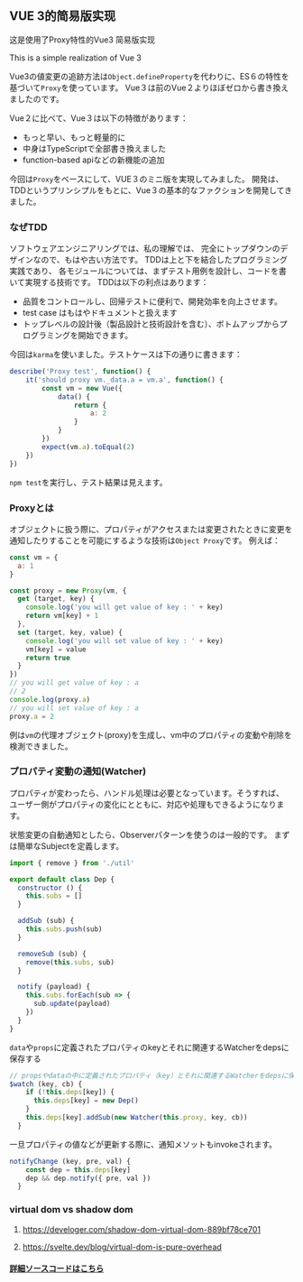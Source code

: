 ## VUE 3的简易版实现

这是使用了Proxy特性的Vue3 简易版实现

This is a simple realization of Vue 3

Vue3の値変更の追跡方法は`Object.defineProperty`を代わりに、ES６の特性を基づいて`Proxy`を使っています。
Vue３は前のVue２よりほぼゼロから書き換えましたのです。

Vue２に比べて、Vue３は以下の特徴があります：
+ もっと早い、もっと軽量的に
+ 中身はTypeScriptで全部書き換えました
+ function-based apiなどの新機能の追加

今回は`Proxy`をベースにして、VUE３のミニ版を実現してみました。
開発は、TDDというプリンシプルをもとに、Vue３の基本的なファクションを開発してきました。

### なぜTDD

ソフトウェアエンジニアリングでは、私の理解では、
完全にトップダウンのデザインなので、もはや古い方法です。
TDDは上と下を結合したプログラミング実践であり、
各モジュールについては、まずテスト用例を設計し、コードを書いて実現する技術です。
TDDは以下の利点はあります：

+ 品質をコントロールし、回帰テストに便利で、開発効率を向上させます。
+ test case はもはやドキュメントと扱えます
+ トップレベルの設計後（製品設計と技術設計を含む）、ボトムアップからプログラミングを開始できます。

今回は`karma`を使いました。テストケースは下の通りに書きます：

```javascript
describe('Proxy test', function() {
    it('should proxy vm._data.a = vm.a', function() {
        const vm = new Vue({
            data() {
                return {
                    a: 2
                }
            }
        })
        expect(vm.a).toEqual(2)
    })
})
```

```npm test```を実行し、テスト結果は見えます。

### Proxyとは

オブジェクトに扱う際に、プロパティがアクセスまたは変更されたときに変更を通知したりすることを可能にするような技術は`Object Proxy`です。
例えば：
```javascript
const vm = {
  a: 1
}

const proxy = new Proxy(vm, {
  get (target, key) {
    console.log('you will get value of key : ' + key)
    return vm[key] + 1
  },
  set (target, key, value) {
    console.log('you will set value of key : ' + key)
    vm[key] = value
    return true
  }
})
// you will get value of key : a
// 2
console.log(proxy.a) 
// you will set value of key : a
proxy.a = 2
```
例は`vm`の代理オブジェクト(proxy)を生成し、vm中のプロパティの変動や削除を検測できました。

### プロパティ変動の通知(Watcher)

プロパティが変わったら、ハンドル処理は必要となっています。そうすれば、
ユーザー側がプロパティの変化にとともに、対応や処理もできるようになります。

状態変更の自動通知としたら、Observerパターンを使うのは一般的です。
まずは簡単なSubjectを定義します。
```javascript
import { remove } from './util'

export default class Dep {
  constructor () {
    this.subs = []
  }

  addSub (sub) {
    this.subs.push(sub)
  }

  removeSub (sub) {
    remove(this.subs, sub)
  }

  notify (payload) {
    this.subs.forEach(sub => {
      sub.update(payload)
    })
  }
}
```

`data`や`props`に定義されたプロパティのkeyとそれに関連するWatcherをdepsに保存する

```javascript
// propsやdataの中に定義されたプロパティ（key）とそれに関連するWatcherをdepsに保存する
$watch (key, cb) {
    if (!this.deps[key]) {
      this.deps[key] = new Dep()
    }
    this.deps[key].addSub(new Watcher(this.proxy, key, cb))
  }
```

一旦プロパティの値などが更新する際に、通知メソットもinvokeされます。

```javascript
notifyChange (key, pre, val) {
    const dep = this.deps[key]
    dep && dep.notify({ pre, val })
  }
```

### virtual dom vs shadow dom

1. https://develoger.com/shadow-dom-virtual-dom-889bf78ce701

2. https://svelte.dev/blog/virtual-dom-is-pure-overhead

#### [詳細ソースコードはこちら](https://github.com/jsrdxzw/vue3)
